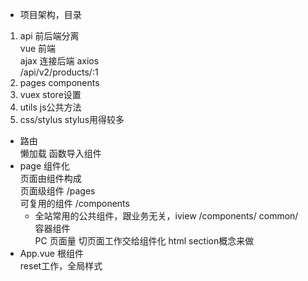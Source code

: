 - 项目架构，目录
1. api 前后端分离  
  vue 前端  
  ajax 连接后端 axios  
  /api/v2/products/:1  
2. pages components
3. vuex store设置
4. utils js公共方法
5. css/stylus stylus用得较多
- 路由  
  懒加载 函数导入组件
- page 组件化  
  页面由组件构成  
  页面级组件 /pages  
  可复用的组件 /components  
    - 全站常用的公共组件，跟业务无关，iview /components/ common/  
  容器组件  
    PC 页面量 切页面工作交给组件化 html section概念来做  
- App.vue 根组件  
  reset工作，全局样式
